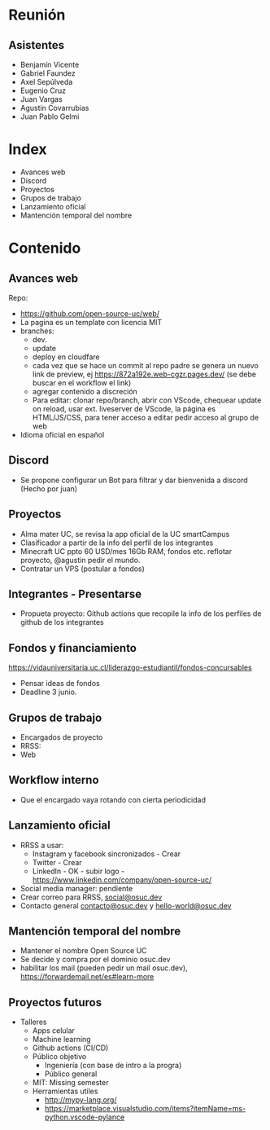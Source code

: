 # Reunión

## Asistentes

- Benjamín Vicente
- Gabriel Faundez
- Axel Sepúlveda
- Eugenio Cruz
- Juan Vargas
- Agustín Covarrubias
- Juan Pablo Gelmi


# Index
- Avances web
- Discord
- Proyectos
- Grupos de trabajo
- Lanzamiento oficial
- Mantención temporal del nombre

# Contenido 
## Avances web
Repo:
- https://github.com/open-source-uc/web/
- La pagina es un template con licencia MIT 
- branches: 
  -  dev.
  -  update 
  -  deploy en cloudfare
  -  cada vez que se hace un commit al repo padre se genera un nuevo link de preview, ej https://872a192e.web-cgzr.pages.dev/ (se debe buscar en el workflow el link)
  -  agregar contenido a discreción
  -  Para editar: clonar repo/branch, abrir con VScode, chequear update on reload, usar ext. liveserver de VScode, la página es HTML/JS/CSS, para tener acceso a editar pedir acceso al grupo de web
- Idioma oficial en español

## Discord
- Se propone configurar un Bot para filtrar y dar bienvenida a discord (Hecho por juan)

## Proyectos
- Alma mater UC, se revisa la app oficial de la UC smartCampus
- Clasificador a partir de la info del perfil de los integrantes
- Minecraft UC ppto 60 USD/mes 16Gb RAM, fondos etc. reflotar proyecto, @agustin pedir el mundo.
- Contratar un VPS (postular a fondos) 

## Integrantes - Presentarse
- Propueta proyecto: Github actions que recopile la info de los perfiles de github de los integrantes

## Fondos y financiamiento
https://vidauniversitaria.uc.cl/liderazgo-estudiantil/fondos-concursables
- Pensar ideas de fondos
- Deadline 3 junio.

## Grupos de trabajo
- Encargados de proyecto
- RRSS: 
- Web
 
## Workflow interno 
- Que el encargado vaya rotando con cierta periodicidad

## Lanzamiento oficial
- RRSS a usar: 
  - Instagram y facebook sincronizados - Crear 
  - Twitter - Crear 
  - LinkedIn - OK - subir logo - https://www.linkedin.com/company/open-source-uc/
- Social media manager: pendiente
- Crear correo para RRSS, social@osuc.dev
- Contacto general contacto@osuc.dev y hello-world@osuc.dev

## Mantención temporal del nombre
- Mantener el nombre Open Source UC
- Se decide y compra por el dominio osuc.dev
- habilitar los mail (pueden pedir un mail osuc.dev), https://forwardemail.net/es#learn-more

## Proyectos futuros
- Talleres
  -  Apps celular
  -  Machine learning
  -  Github actions (CI/CD)
  -  Público objetivo
     - Ingeniería (con base de intro a la progra) 
     - Público general
  - MIT: Missing semester
  - Herramientas utiles
    - http://mypy-lang.org/
    - https://marketplace.visualstudio.com/items?itemName=ms-python.vscode-pylance 
 
